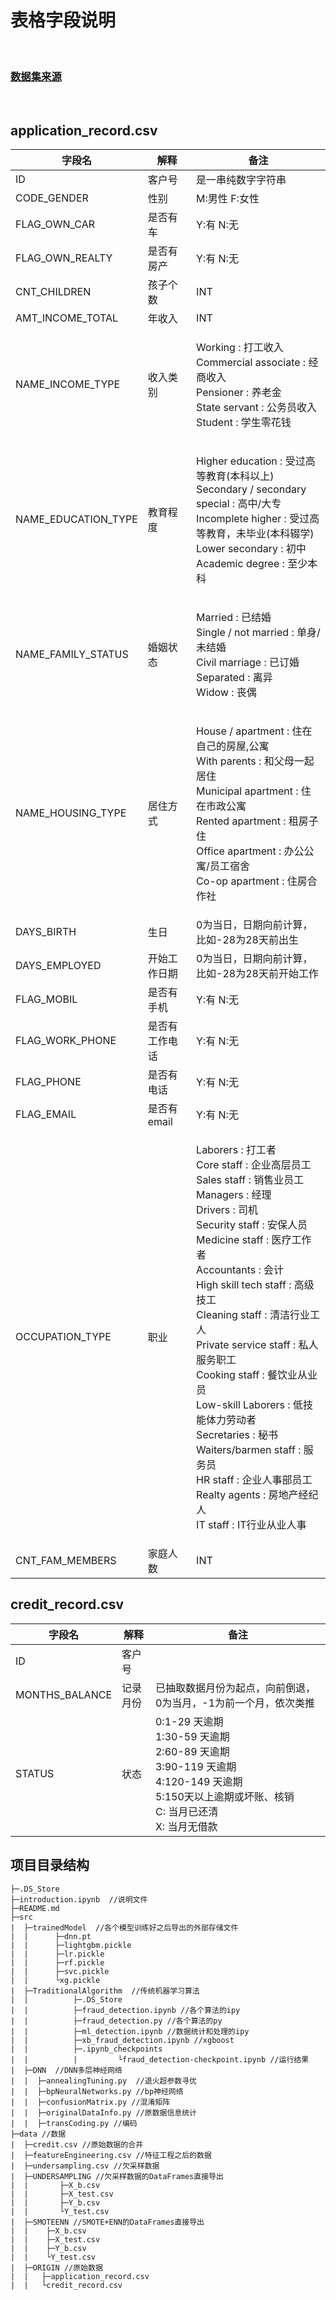 # **表格字段说明**

<br/>

### **[数据集来源](https://www.kaggle.com/rikdifos/credit-card-approval-prediction)**

<br/>

## **application_record.csv**

| 字段名              | 解释           | 备注                                           |
|---------------------|----------------|------------------------------------------------|
| ID                  | 客户号         |是一串纯数字字符串                                                |
| CODE_GENDER         | 性别           |M:男性 F:女性                                                |
| FLAG_OWN_CAR        | 是否有车       |Y:有 N:无                                                |
| FLAG_OWN_REALTY     | 是否有房产     |Y:有 N:无                                                  |
| CNT_CHILDREN        | 孩子个数       |INT                                                |
| AMT_INCOME_TOTAL    | 年收入         |INT                                                |
| NAME_INCOME_TYPE    | 收入类别       | <p>Working : 打工收入<br/>Commercial associate : 经商收入<br/>Pensioner : 养老金<br/>State servant : 公务员收入<br/>Student : 学生零花钱</p>
| NAME_EDUCATION_TYPE | 教育程度       |<p>Higher education : 受过高等教育(本科以上)<br/>Secondary / secondary special : 高中/大专<br/>Incomplete higher : 受过高等教育，未毕业(本科辍学)<br/>Lower secondary : 初中<br/>Academic degree : 至少本科</p>                                                |
| NAME_FAMILY_STATUS  | 婚姻状态       | <p>Married : 已结婚<br/>Single / not married : 单身/未结婚<br/>Civil marriage : 已订婚<br/>Separated : 离异<br/>Widow : 丧偶</p>                                                |
| NAME_HOUSING_TYPE   | 居住方式       |<p>House / apartment : 住在自己的房屋,公寓<br/>With parents : 和父母一起居住<br/>Municipal apartment : 住在市政公寓<br/>Rented apartment : 租房子住<br/>Office apartment : 办公公寓/员工宿舍<br/>Co-op apartment : 住房合作社</p>                                                |
| DAYS_BIRTH          | 生日           | 0为当日，日期向前计算，比如-28为28天前出生     |
| DAYS_EMPLOYED       | 开始工作日期   | 0为当日，日期向前计算，比如-28为28天前开始工作 |
| FLAG_MOBIL          | 是否有手机     |Y:有 N:无                                                 |
| FLAG_WORK_PHONE     | 是否有工作电话 |Y:有 N:无                                                 |
| FLAG_PHONE          | 是否有电话     |Y:有 N:无                                                 |
| FLAG_EMAIL          | 是否有 email   |Y:有 N:无                                                 |
| OCCUPATION_TYPE     | 职业           |<p>Laborers : 打工者<br/>Core staff : 企业高层员工<br/>Sales staff : 销售业员工<br/>Managers : 经理<br/>Drivers : 司机<br/>Security staff : 安保人员<br/>Medicine staff : 医疗工作者<br/>Accountants : 会计<br/>High skill tech staff : 高级技工<br/>Cleaning staff : 清洁行业工人<br/>Private service staff : 私人服务职工<br/>Cooking staff : 餐饮业从业员<br/>Low-skill Laborers : 低技能体力劳动者<br/>Secretaries : 秘书<br/>Waiters/barmen staff : 服务员<br/>HR staff : 企业人事部员工<br/>Realty agents : 房地产经纪人<br/>IT staff : IT行业从业人事</p>                                                |
| CNT_FAM_MEMBERS     | 家庭人数       |INT                                                |

## **credit_record.csv**

| 字段名         | 解释     | 备注                                                                                                                                 |
|----------------|----------|--------------------------------------------------------------------------------------------------------------------------------------|
| ID             | 客户号   |                                                                                                                                      |
| MONTHS_BALANCE | 记录月份 | 已抽取数据月份为起点，向前倒退，0为当月，-1为前一个月，依次类推                                                                      |
| STATUS         | 状态     | 0:1-29 天逾期<br/> 1:30-59 天逾期 <br/>2:60-89 天逾期<br/> 3:90-119 天逾期<br/> 4:120-149 天逾期<br/> 5:150天以上逾期或坏账、核销<br/> C: 当月已还清<br/> X: 当月无借款<br/> |


## **项目目录结构**

```
├─.DS_Store  
├─introduction.ipynb  //说明文件
├─README.md  
├─src  
|  ├─trainedModel  //各个模型训练好之后导出的外部存储文件
|  |      ├─dnn.pt  
|  |      ├─lightgbm.pickle  
|  |      ├─lr.pickle  
|  |      ├─rf.pickle  
|  |      ├─svc.pickle  
|  |      └xg.pickle  
|  ├─TraditionalAlgorithm  //传统机器学习算法
|  |          ├─.DS_Store 
|  |          ├─fraud_detection.ipynb //各个算法的ipy
|  |          ├─fraud_detection.py //各个算法的py
|  |          ├─ml_detection.ipynb //数据统计和处理的ipy
|  |          ├─xb_fraud_detection.ipynb //xgboost
|  |          ├─.ipynb_checkpoints
|  |          |         └fraud_detection-checkpoint.ipynb //运行结果
|  ├─DNN  //DNN多层神经网络
|  |  ├─annealingTuning.py  //退火超参数寻优
|  |  ├─bpNeuralNetworks.py //bp神经网络
|  |  ├─confusionMatrix.py //混淆矩阵
|  |  ├─originalDataInfo.py //原数据信息统计
|  |  ├─transCoding.py //编码
├─data //数据
|  ├─credit.csv //原始数据的合并
|  ├─featureEngineering.csv //特征工程之后的数据
|  ├─undersampling.csv //欠采样数据
|  ├─UNDERSAMPLING //欠采样数据的DataFrames直接导出
|  |       ├─X_b.csv
|  |       ├─X_test.csv
|  |       ├─Y_b.csv
|  |       └Y_test.csv
|  ├─SMOTEENN //SMOTE+ENN的DataFrames直接导出
|  |    ├─X_b.csv
|  |    ├─X_test.csv
|  |    ├─Y_b.csv
|  |    └Y_test.csv
|  ├─ORIGIN //原始数据
|  |   ├─application_record.csv
|  |   └credit_record.csv
```
